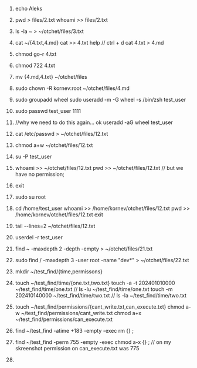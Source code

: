 1. echo Aleks

2. pwd > files/2.txt
    whoami >> files/2.txt

3. ls -la ~ > ~/otchet/files/3.txt

4. cat ~/{4.txt,4.md}
    cat >> 4.txt
    help // ctrl + d
    cat 4.txt > 4.md

5. chmod go-r 4.txt

6. chmod 722 4.txt

7. mv {4.md,4.txt} ~/otchet/files

8. sudo chown -R kornev:root ~/otchet/files/4.md

9. sudo groupadd wheel
    sudo useradd -m -G wheel -s /bin/zsh test_user

10. sudo passwd test_user
    1111

11. //why we need to do this again... ok
    useradd -aG wheel test_user

12. cat /etc/passwd > ~/otchet/files/12.txt

13. chmod a+w ~/otchet/files/12.txt

14. su -P test_user

15. whoami >> ~/otchet/files/12.txt
    pwd >> ~/otchet/files/12.txt
    // but we have no permission;

16. exit

17. sudo su root 

18. cd /home/test_user
    whoami >> /home/kornev/otchet/files/12.txt
    pwd >> /home/kornev/otchet/files/12.txt
    exit

19. tail --lines=2 ~/otchet/files/12.txt

20. userdel -r test_user 

21. find ~ -maxdepth 2 -depth -empty > ~/otchet/files/21.txt

22. sudo find / -maxdepth 3 -user root -name "dev*" > ~/otchet/files/22.txt

23. mkdir ~/test_find/{time,permissons}

24. touch ~/test_find/time/{one.txt,two.txt}
    touch -a -t 202401010000 ~/test_find/time/one.txt
    // ls -lu ~/test_find/time/one.txt
    touch -m 202410140000 ~/test_find/time/two.txt
    // ls -la ~/test_find/time/two.txt

25. touch ~/test_find/permissions/{cant_write.txt,can_execute.txt}
    chmod a-w ~/test_find/permissions/cant_write.txt
    chmod a+x ~/test_find/permissions/can_execute.txt

26. find ~/test_find -atime +183 -empty -exec rm {} \;


27. find ~/test_find -perm 755 -empty -exec chmod a-x {} \;
    // on my skreenshot permission on can_execute.txt was 775

28. 